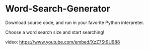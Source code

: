# Word-Search-Generator

Download source code, and run in your favorite Python interpreter.

Choose a word search size and start searching!

video: https://www.youtube.com/embed/XzZ7St9U988
